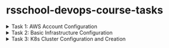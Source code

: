 # rsschool-devops-course-tasks


<details>
<summary>Task 1: AWS Account Configuration</summary>

 https://github.com/rolling-scopes-school/tasks/blob/master/devops/modules/1_basic-configuration/task_1.md

This repository contains Terraform configurations for automating AWS infrastructure using GitHub Actions.

## Prerequisites

- **AWS CLI v2**
- **Terraform v1.6+**
- **AWS Account with sufficient IAM permissions**
- **GitHub repository with secrets configured for AWS_REGION, AWS_ROLE_TO_ASSUME, and TERRAFORM_VERSION**

## Setup

### Steps

1. **Clone the Repository:**
   ```bash
   git clone https://github.com/Tati-Moon/rsschool-devops-course-tasks.git
   cd rsschool-devops-course-tasks
   ```

### 2. Configure AWS CLI
Ensure that your AWS CLI is properly configured with the necessary credentials. You will need the `Access Key ID` and `Secret Access Key` for the IAM user with sufficient permissions.

Run the following command to configure AWS CLI:

```bash
aws configure
```

Follow the prompts to enter:
- `AWS Access Key ID`: Your IAM user's access key.
- `AWS Secret Access Key`: Your IAM user's secret key.
- `Default region name`: Enter the AWS region where you want to deploy your infrastructure (e.g., `eu-central-1`).
- `Default output format`: You can specify `json`, or leave this blank for default formatting.

Once configured, verify that AWS CLI is working correctly by running:

```bash
aws sts get-caller-identity
```

### 3. Setup GitHub Secrets
To securely pass sensitive information to GitHub Actions, you need to configure repository secrets in your GitHub project.

Go to your repository on GitHub:
1. Navigate to **Settings** > **Secrets and variables** > **Actions**.
2. Click **New repository secret** and add the following secrets:
   - `AWS_REGION`: The AWS region where your infrastructure is deployed (e.g., `eu-central-1`).
   - `AWS_ROLE_TO_ASSUME`: The IAM role to assume for GitHub Actions (e.g., `arn:aws:iam::000000000000:role/GithubActionsRole`).
   - `TERRAFORM_VERSION`: The Terraform version you want to use (e.g., `1.6.0`).

### 4. Run GitHub Actions Workflow
Once you've set up AWS CLI and GitHub secrets, you can trigger the GitHub Actions workflow.

- **Push to the `main` branch** or **create a pull request** to trigger the automated workflow, which will run Terraform commands to deploy your infrastructure on AWS.

You can view the workflow progress in the **Actions** tab of your GitHub repository.

### 5. Monitor Terraform Output
During the GitHub Actions run, Terraform will:
- **Initialize** the configuration and backend (S3 bucket for storing state).
- **Plan** the changes to the infrastructure.
- **Apply** those changes automatically to create or update AWS resources.

### 6. Check the AWS Console
Once the workflow completes successfully, you can visit the AWS Management Console to verify the deployed resources, such as the S3 bucket and IAM roles.

## Inputs

- `aws_region`: The AWS region where resources will be deployed (default: `eu-central-1`).
- `task_bucket_name`: The name of the S3 bucket to be created (default: `tati.task1-new-bucket`).

## Outputs

- `new_bucket_name`: The name of the newly created S3 bucket.
- `github_actions_role_arn`: The ARN of the IAM role created for GitHub Actions.

## Troubleshooting

### Common Errors

1. **Access Denied (403)**:
   - Check that the IAM role and user have the correct permissions.
   - Verify that OIDC provider is correctly configured in AWS to trust GitHub Actions.
   
2. **Terraform Backend Issues**:
   - Ensure the S3 bucket for Terraform state exists and is properly configured.
   - Make sure the bucket has encryption enabled and the correct permissions.

### Design Choices

- **Remote State**: S3 is used for storing Terraform state to ensure that infrastructure changes are tracked and consistent across multiple users or automated workflows.
- **IAM Role with OIDC**: This design eliminates the need for long-lived AWS credentials by allowing GitHub Actions to assume an AWS role via OpenID Connect (OIDC), providing a more secure and modern authentication approach.

## Project steps:

### 1. Installed AWS CLI and Terraform
- Followed the instructions to install **AWS CLI 2**.
- Followed the instructions to install **Terraform 1.6+**.
- **Optional:** Configured Terraform version manager **tfenv**.

![LOCAL SETTINGS](img/task1/02_check_settings.png)

### 2. Created IAM User and Configured MFA
- Navigated to IAM in the AWS account and created a new user with the following policies attached:
  - **AmazonEC2FullAccess**
  - **AmazonRoute53FullAccess**
  - **AmazonS3FullAccess**
  - **IAMFullAccess**
  - **AmazonVPCFullAccess**
  - **AmazonSQSFullAccess**
  - **AmazonEventBridgeFullAccess**
- Configured MFA for both the new user and the root user.
- Generated a new pair of **Access Key ID** and **Secret Access Key** for the user.

![IAM SETTINGS](img/task1/01_IAM_user_settings.png)

### 3. Configured AWS CLI
- Configured AWS CLI to use the new user's credentials.
- Verified the configuration by running the command: 
  ```bash
  aws ec2 describe-instance-types --instance-types t4g.nano
  ```
### 4. Created a GitHub Repository for Terraform Code
- Utilized a personal GitHub account to create a repository named **rsschool-devops-course-tasks**. This repository served as the central location for storing and managing the Terraform configuration files.

### 5. Created a Bucket for Terraform States
- Established a dedicated S3 bucket to manage Terraform state files, adhering to best practices for state management. The S3 bucket was configured as the backend for storing the Terraform state, ensuring secure and efficient tracking of infrastructure changes.

### 6. Created an IAM Role for GitHub Actions
- Created an IAM role named **GithubActionsRole**, assigning it the same permissions as the previously created IAM user in step 2. The attached policies included:
  - **AmazonEC2FullAccess**
  - **AmazonRoute53FullAccess**
  - **AmazonS3FullAccess**
  - **IAMFullAccess**
  - **AmazonVPCFullAccess**
  - **AmazonSQSFullAccess**
  - **AmazonEventBridgeFullAccess**
  
  This role enabled GitHub Actions to perform operations on AWS resources securely.

  ![ROLE SETTINGS](img/task1/03_IAM_role_settings.png)

### 7. Configured an Identity Provider and Trust Policies for GitHub Actions
- Updated the **GithubActionsRole** IAM role to include a Trust policy that allows GitHub Actions to assume the role. This configuration was based on guidance from:
  - [IAM Roles Terms and Concepts](https://docs.aws.amazon.com/IAM/latest/UserGuide/id_roles_terms.html)
  - [GitHub Tutorial](https://docs.github.com/en/actions/deployment/security-hardening-your-deployments/about-security-hardening-your-deployments)
  - [AWS Documentation on OIDC Providers](https://docs.aws.amazon.com/IAM/latest/UserGuide/id_roles_providers_oidc.html)
  
  (*Note: Replace **GitHubOrg** with the appropriate GitHub username in this context.*)

  ![S3 BUCKETS](img/task1/04_s3_buckets.png)

### 8. Created a GitHub Actions Workflow for Deployment via Terraform
- Developed a GitHub Actions workflow to automate the deployment process using Terraform. The workflow comprised three jobs that were triggered on pull requests and pushes to the default branch:
  - **terraform-check**: This job was responsible for format checking the Terraform code using `terraform fmt`.
  - **terraform-plan**: This job executed the `terraform plan` command to outline the changes that would be made to the infrastructure.
  - **terraform-apply**: This job deployed the Terraform configurations using `terraform apply`, applying the changes to the AWS infrastructure.
  
  This workflow streamlined the infrastructure deployment process and ensured consistent application of Terraform configurations.

  ![TERRAFORM](img/task1/05_actions_result.png)

</details>

<details>
<summary>Task 2: Basic Infrastructure Configuration</summary>
https://github.com/rolling-scopes-school/tasks/blob/master/devops/modules/1_basic-configuration/task_2.md

![main schema](img/task2/01_scheme.png)

## Infrastructure Overview

This setup consists of a Virtual Private Cloud (VPC) that hosts both public and private subnets in multiple availability zones (AZs) for high availability. A NAT Gateway is deployed to allow instances in private subnets to access the internet securely, while a Bastion Host enables secure access to the private instances.

### VPC (Virtual Private Cloud)
- A VPC with the CIDR block `10.0.0.0/16`.
- Enables DNS hostnames and support.

### Subnets
- **Public Subnets**:
  - Two public subnets in different Availability Zones (`10.0.1.0/24`, `10.0.2.0/24`).
  - Automatically assigns public IP addresses to instances launched in these subnets.

![public subnet](img/task2/03_vpc_public.png)

- **Private Subnets**:
  - Two private subnets in different Availability Zones (`10.0.3.0/24`, `10.0.4.0/24`).

![private subnet](img/task2/02_vpc_private.png)

### Gateways and Routing
- **Internet Gateway**:
  - Allows communication between instances in the VPC and the Internet.
  - Attached to the VPC.

- **NAT Gateway**:
  - Enables instances in private subnets to initiate outbound traffic to the Internet.
  - Uses an Elastic IP for consistent outbound connectivity.

### Security
- **Bastion Host Security Group**:
  - Allows SSH access (port 22).
  - Allows all outbound traffic.

  Bastion Host Public IPv4 address: 18.193.108.66
Private Instance 1 Private IPv4 addresses: 10.0.3.50

![image](img/task2/04_instances.png)

commands:
```bash
> nano key.pem
> ll
> chmod 400 key.pem
> ssh -i key.pem ec2-user@10.0.3.50
> ping www.google.com
```

![image](img/task2/05_connect_to_private_instance.png)

### Bastion Host
- An `t2.micro` instance serving as a bastion host in the first public subnet (`10.0.1.0/24`).
- **SSH Key**: The my-key-pair key is used for accessing the Bastion Host.

## Usage

### Prerequisites
- **Terraform CLI**: Install Terraform on your local machine.
- **AWS Credentials**: Configure AWS credentials with sufficient permissions.

## File Structure and Purpose

├── bastion_host.tf
├── gateway.tf
├── route_table.tf
├── network_acls.tf
├── output.tf
├── security_groups.tf
├── subnet.tf
├── variables.tf
└── vpc.tf

- **`bastion_host.tf`**  
  Configures an EC2 instance for the Bastion Host, which provides secure SSH access to instances in private subnets.

- **`gateway.tf`**  
  Defines the Internet Gateway and NAT Gateway for the VPC, allowing public and private subnets to communicate with the Internet.

- **`route_table.tf`**  
  Configures route tables and their associations for public and private subnets, controlling how traffic is routed within the VPC.

- **`security_groups.tf`**  
  Sets up Security Groups for the Bastion Host, public subnets, and private subnets, controlling inbound and outbound traffic at the instance level.

- **`subnet.tf`**  
  Creates public and private subnets within different availability zones, providing network segmentation in the VPC.

- **`variables.tf`**  
  Declares input variables used across the Terraform configuration, making the code flexible and reusable (e.g., VPC CIDRs, regions, SSH key, etc.).

- **`vpc.tf`**  
  Defines the VPC resource, specifying the CIDR block, DNS settings, and overall VPC configuration.

- **`network_acls.tf`**  
  Configures Network ACLs (NACLs) to control traffic at the subnet level, providing an additional layer of security beyond security groups.

### Deployment
1. Clone this repository:
   ```bash
   git clone <repository_url>
   cd <repository_directory>
   ```
2. Initialize Terraform:
  ```bash
   terraform init
   ```
3. Review Terraform plan:
  ```bash
   terraform plan
   ```
4. Apply the Terraform configuration:
  ```bash
   terraform apply
   ```
5. To destroy the infrastructure created by Terraform, run:
  ```bash
   terraform destroy
   ```

</details>

<details>
<summary>Task 3: K8s Cluster Configuration and Creation</summary>

![main schema](img/task3/01_scheme.png)

</details>